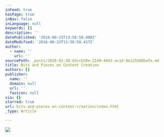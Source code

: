 ```yaml
---
inFeed: true
hasPage: true
inNav: false
inLanguage: null
keywords: []
description: ''
datePublished: '2016-08-23T13:56:58.908Z'
dateModified: '2016-08-23T13:56:58.417Z'
author:
  - name: ''
    url: ''
sourcePath: _posts/2016-02-20-d3ccb20e-2140-4443-ac1d-0e125586bafe.md
title: Bits and Pieces on Content Creation
authors: []
publisher:
  name: ''
  domain: null
  url: ''
  favicon: null
via: {}
starred: true
url: bits-and-pieces-on-content-creation/index.html
_type: Article

---
```

![](https://the-grid-user-content.s3-us-west-2.amazonaws.com/317f283f-aaa8-414a-9ed6-2157c366b29b.jpg)